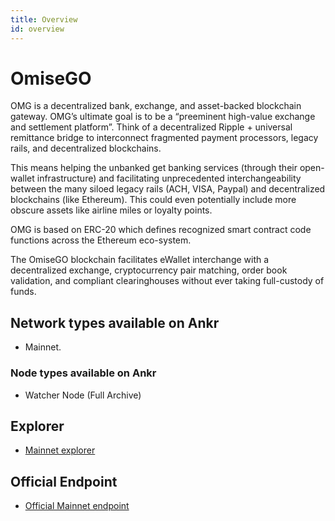 ```yaml
---
title: Overview
id: overview
---
```


# OmiseGO

OMG is a decentralized bank, exchange, and asset-backed blockchain gateway. OMG’s ultimate goal is to be a “preeminent high-value exchange and settlement platform”. Think of a decentralized Ripple + universal remittance bridge to interconnect fragmented payment processors, legacy rails, and decentralized blockchains.

This means helping the unbanked get banking services (through their open-wallet infrastructure) and facilitating unprecedented interchangeability between the many siloed legacy rails (ACH, VISA, Paypal) and decentralized blockchains (like Ethereum). This could even potentially include more obscure assets like airline miles or loyalty points.

OMG is based on ERC-20 which defines recognized smart contract code functions across the Ethereum eco-system.

The OmiseGO blockchain facilitates eWallet interchange with a decentralized exchange, cryptocurrency pair matching, order book validation, and compliant clearinghouses without ever taking full-custody of funds.

## Network types available on Ankr
* Mainnet.

### Node types available on Ankr
* Watcher Node (Full Archive)

## Explorer
* [Mainnet explorer](https://blockexplorer.mainnet.v1.omg.network/)

## Official Endpoint
* [Official Mainnet endpoint](https://watcher.mainnet.v1.omg.network)